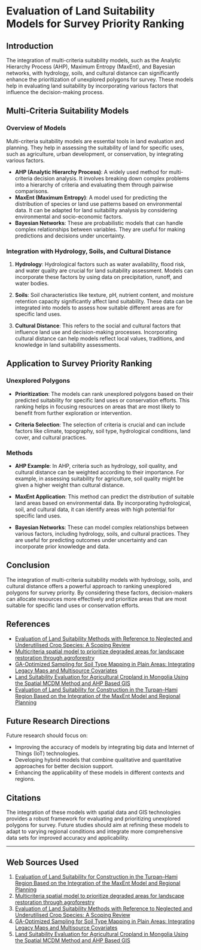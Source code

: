 # Evaluation of Land Suitability Models for Survey Priority Ranking
## Introduction

The integration of multi-criteria suitability models, such as the Analytic Hierarchy Process (AHP), Maximum Entropy (MaxEnt), and Bayesian networks, with hydrology, soils, and cultural distance can significantly enhance the prioritization of unexplored polygons for survey. These models help in evaluating land suitability by incorporating various factors that influence the decision-making process.

## Multi-Criteria Suitability Models

### Overview of Models

Multi-criteria suitability models are essential tools in land evaluation and planning. They help in assessing the suitability of land for specific uses, such as agriculture, urban development, or conservation, by integrating various factors.

- **AHP (Analytic Hierarchy Process)**: A widely used method for multi-criteria decision analysis. It involves breaking down complex problems into a hierarchy of criteria and evaluating them through pairwise comparisons.
- **MaxEnt (Maximum Entropy)**: A model used for predicting the distribution of species or land use patterns based on environmental data. It can be adapted for land suitability analysis by considering environmental and socio-economic factors.
- **Bayesian Networks**: These are probabilistic models that can handle complex relationships between variables. They are useful for making predictions and decisions under uncertainty.

### Integration with Hydrology, Soils, and Cultural Distance

1. **Hydrology**: Hydrological factors such as water availability, flood risk, and water quality are crucial for land suitability assessment. Models can incorporate these factors by using data on precipitation, runoff, and water bodies.

2. **Soils**: Soil characteristics like texture, pH, nutrient content, and moisture retention capacity significantly affect land suitability. These data can be integrated into models to assess how suitable different areas are for specific land uses.

3. **Cultural Distance**: This refers to the social and cultural factors that influence land use and decision-making processes. Incorporating cultural distance can help models reflect local values, traditions, and knowledge in land suitability assessments.

## Application to Survey Priority Ranking

### Unexplored Polygons

- **Prioritization**: The models can rank unexplored polygons based on their predicted suitability for specific land uses or conservation efforts. This ranking helps in focusing resources on areas that are most likely to benefit from further exploration or intervention.
  
- **Criteria Selection**: The selection of criteria is crucial and can include factors like climate, topography, soil type, hydrological conditions, land cover, and cultural practices.

### Methods

- **AHP Example**: In AHP, criteria such as hydrology, soil quality, and cultural distance can be weighted according to their importance. For example, in assessing suitability for agriculture, soil quality might be given a higher weight than cultural distance.

- **MaxEnt Application**: This method can predict the distribution of suitable land areas based on environmental data. By incorporating hydrological, soil, and cultural data, it can identify areas with high potential for specific land uses.

- **Bayesian Networks**: These can model complex relationships between various factors, including hydrology, soils, and cultural practices. They are useful for predicting outcomes under uncertainty and can incorporate prior knowledge and data.

## Conclusion

The integration of multi-criteria suitability models with hydrology, soils, and cultural distance offers a powerful approach to ranking unexplored polygons for survey priority. By considering these factors, decision-makers can allocate resources more effectively and prioritize areas that are most suitable for specific land uses or conservation efforts.

## References

- [Evaluation of Land Suitability Methods with Reference to Neglected and Underutilised Crop Species: A Scoping Review](https://www.mdpi.com/2073-445X/10/2/125)
- [Multicriteria spatial model to prioritize degraded areas for landscape restoration through agroforestry](https://pubmed.ncbi.nlm.nih.gov/36911210)
- [GA-Optimized Sampling for Soil Type Mapping in Plain Areas: Integrating Legacy Maps and Multisource Covariates](https://www.mdpi.com/2073-4395/15/4/963)
- [Land Suitability Evaluation for Agricultural Cropland in Mongolia Using the Spatial MCDM Method and AHP Based GIS](https://www.scirp.org/pdf/GEP_2017092513512783.pdf)
- [Evaluation of Land Suitability for Construction in the Turpan–Hami Region Based on the Integration of the MaxEnt Model and Regional Planning](https://www.mdpi.com/2073-445X/14/4/775)

## Future Research Directions

Future research should focus on:
- Improving the accuracy of models by integrating big data and Internet of Things (IoT) technologies.
- Developing hybrid models that combine qualitative and quantitative approaches for better decision support.
- Enhancing the applicability of these models in different contexts and regions.

## Citations

[^1]: [Evaluation of Land Suitability Methods with Reference to Neglected and Underutilised Crop Species: A Scoping Review](https://www.mdpi.com/2073-445X/10/2/125)  
[^2]: [Multicriteria spatial model to prioritize degraded areas for landscape restoration through agroforestry](https://pubmed.ncbi.nlm.nih.gov/36911210)  
[^3]: [GA-Optimized Sampling for Soil Type Mapping in Plain Areas: Integrating Legacy Maps and Multisource Covariates](https://www.mdpi.com/2073-4395/15/4/963)  
[^4]: [Land Suitability Evaluation for Agricultural Cropland in Mongolia Using the Spatial MCDM Method and AHP Based GIS](https://www.scirp.org/pdf/GEP_2017092513512783.pdf)  

The integration of these models with spatial data and GIS technologies provides a robust framework for evaluating and prioritizing unexplored polygons for survey. Future studies should aim at refining these models to adapt to varying regional conditions and integrate more comprehensive data sets for improved accuracy and applicability.

---
## Web Sources Used

1. [Evaluation of Land Suitability for Construction in the Turpan–Hami Region Based on the Integration of the MaxEnt Model and Regional Planning](https://www.mdpi.com/2073-445X/14/4/775)
2. [Multicriteria spatial model to prioritize degraded areas for landscape restoration through agroforestry](https://pubmed.ncbi.nlm.nih.gov/36911210)
3. [Evaluation of Land Suitability Methods with Reference to Neglected and Underutilised Crop Species: A Scoping Review](https://www.mdpi.com/2073-445X/10/2/125)
4. [GA-Optimized Sampling for Soil Type Mapping in Plain Areas: Integrating Legacy Maps and Multisource Covariates](https://www.mdpi.com/2073-4395/15/4/963)
5. [Land Suitability Evaluation for Agricultural Cropland in Mongolia Using the Spatial MCDM Method and AHP Based GIS](https://www.scirp.org/pdf/GEP_2017092513512783.pdf)
